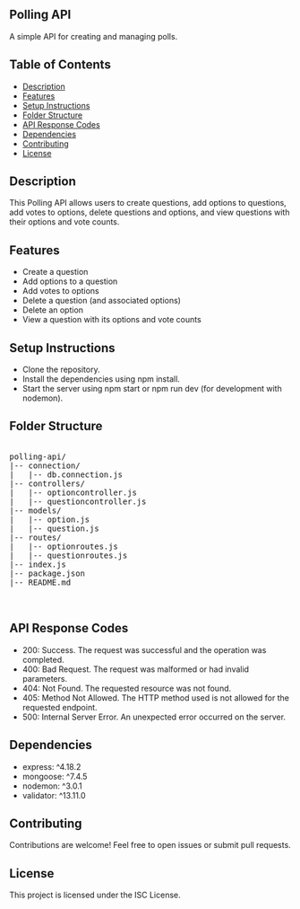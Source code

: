 ## Polling API
A simple API for creating and managing polls.

## Table of Contents

- [Description](#description)
- [Features](#features)
- [Setup Instructions](#setup-instructions)
- [Folder Structure](#folder-structure)
- [API Response Codes](#api-response-codes)
- [Dependencies](#dependencies)
- [Contributing](#contributing)
- [License](#license)

## Description
This Polling API allows users to create questions, add options to questions, add votes to options, delete questions and options, and view questions with their options and vote counts.

## Features
- Create a question
- Add options to a question
- Add votes to options
- Delete a question (and associated options)
- Delete an option
- View a question with its options and vote counts

## Setup Instructions
- Clone the repository.
- Install the dependencies using npm install.
- Start the server using npm start or npm run dev (for development with nodemon).

## Folder Structure

<pre>

polling-api/
|-- connection/
|   |-- db.connection.js
|-- controllers/
|   |-- optioncontroller.js
|   |-- questioncontroller.js
|-- models/
|   |-- option.js
|   |-- question.js
|-- routes/
|   |-- optionroutes.js
|   |-- questionroutes.js
|-- index.js
|-- package.json
|-- README.md

  
</pre>

## API Response Codes
- 200: Success. The request was successful and the operation was completed.
- 400: Bad Request. The request was malformed or had invalid parameters.
- 404: Not Found. The requested resource was not found.
- 405: Method Not Allowed. The HTTP method used is not allowed for the requested endpoint.
- 500: Internal Server Error. An unexpected error occurred on the server.

## Dependencies
- express: ^4.18.2
- mongoose: ^7.4.5
- nodemon: ^3.0.1
- validator: ^13.11.0

## Contributing
Contributions are welcome! Feel free to open issues or submit pull requests.

## License
This project is licensed under the ISC License.
